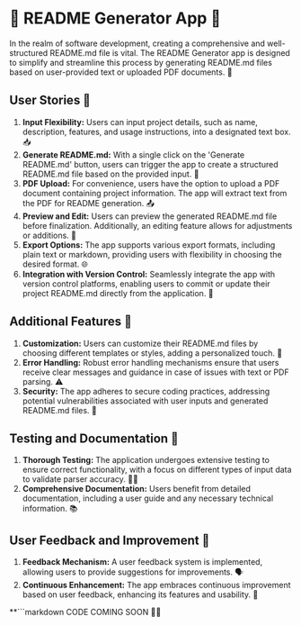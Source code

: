 # 🚀 README Generator App 📝

In the realm of software development, creating a comprehensive and well-structured README.md file is vital. The README Generator app is designed to simplify and streamline this process by generating README.md files based on user-provided text or uploaded PDF documents. 🤖

## User Stories 📖

1. **Input Flexibility:** Users can input project details, such as name, description, features, and usage instructions, into a designated text box. 📥
2. **Generate README.md:** With a single click on the 'Generate README.md' button, users can trigger the app to create a structured README.md file based on the provided input. 📄
3. **PDF Upload:** For convenience, users have the option to upload a PDF document containing project information. The app will extract text from the PDF for README generation. 📤
4. **Preview and Edit:** Users can preview the generated README.md file before finalization. Additionally, an editing feature allows for adjustments or additions. 🔄
5. **Export Options:** The app supports various export formats, including plain text or markdown, providing users with flexibility in choosing the desired format. 🌐
6. **Integration with Version Control:** Seamlessly integrate the app with version control platforms, enabling users to commit or update their project README.md directly from the application. 🤝

## Additional Features 🌈

1. **Customization:** Users can customize their README.md files by choosing different templates or styles, adding a personalized touch. 🎨
2. **Error Handling:** Robust error handling mechanisms ensure that users receive clear messages and guidance in case of issues with text or PDF parsing. ⚠️
3. **Security:** The app adheres to secure coding practices, addressing potential vulnerabilities associated with user inputs and generated README.md files. 🔐

## Testing and Documentation 🧪

1. **Thorough Testing:** The application undergoes extensive testing to ensure correct functionality, with a focus on different types of input data to validate parser accuracy. 🧑‍🔬
2. **Comprehensive Documentation:** Users benefit from detailed documentation, including a user guide and any necessary technical information. 📚

## User Feedback and Improvement 🚧

1. **Feedback Mechanism:** A user feedback system is implemented, allowing users to provide suggestions for improvements. 🗣️
2. **Continuous Enhancement:** The app embraces continuous improvement based on user feedback, enhancing its features and usability. 🔄


**```markdown
CODE COMING SOON 🎉🚀
```**
